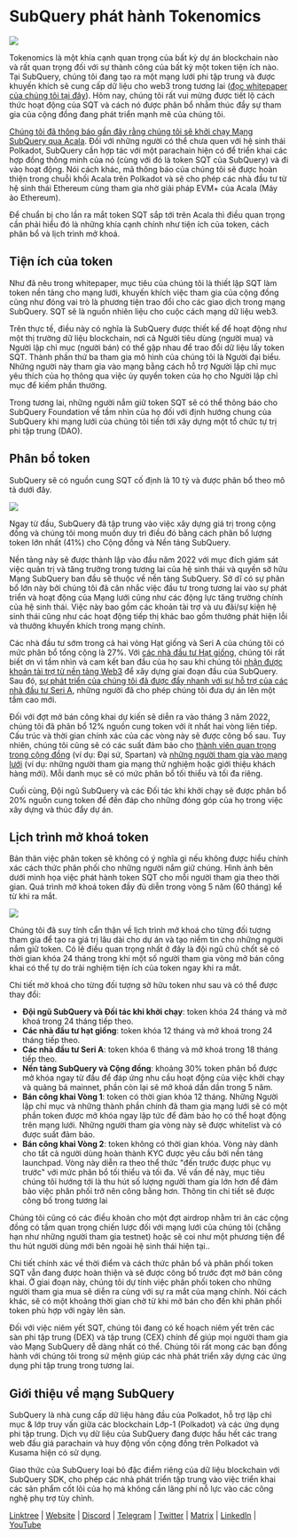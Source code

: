 # SubQuery phát hành Tokenomics

![](https://miro.medium.com/max/1400/1*e42FM0TsNgOM3VacoctOzQ.png)

Tokenomics là một khía cạnh quan trọng của bất kỳ dự án blockchain nào và rất quan trọng đối với sự thành công của bất kỳ một token tiện ích nào. Tại SubQuery, chúng tôi đang tạo ra một mạng lưới phi tập trung và được khuyến khích sẽ cung cấp dữ liệu cho web3 trong tương lai ([đọc whitepaper của chúng tôi tại đây](https://static.subquery.network/whitepaper.pdf)). Hôm nay, chúng tôi rất vui mừng được tiết lộ cách thức hoạt động của SQT và cách nó được phân bổ nhằm thúc đẩy sự tham gia của cộng đồng đang phát triển mạnh mẽ của chúng tôi.

[Chúng tôi đã thông báo gần đây rằng chúng tôi sẽ khởi chạy Mạng SubQuery qua Acala](https://subquery.medium.com/the-subquery-network-to-launch-on-acala-decentralising-polkadots-leading-data-indexing-service-8203d686128e). Đối với những người có thể chưa quen với hệ sinh thái Polkadot, SubQuery cần hợp tác với một parachain hiện có để triển khai các hợp đồng thông minh của nó (cùng với đó là token SQT của SubQuery) và đi vào hoạt động. Nói cách khác, mã thông báo của chúng tôi sẽ được hoàn thiện trong chuỗi khối Acala trên Polkadot và sẽ cho phép các nhà đầu tư từ hệ sinh thái Ethereum cùng tham gia nhờ giải pháp EVM+ của Acala (Máy ảo Ethereum).

Để chuẩn bị cho lần ra mắt token SQT sắp tới trên Acala thì điều quan trọng cần phải hiểu đó là những khía cạnh chính như tiện ích của token, cách phân bổ và lịch trình mở khoá.

## Tiện ích của token

Như đã nêu trong whitepaper, mục tiêu của chúng tôi là thiết lập SQT làm token nền tảng cho mạng lưới, khuyến khích việc tham gia của cộng đồng cũng như đóng vai trò là phương tiện trao đổi cho các giao dịch trong mạng SubQuery. SQT sẽ là nguồn nhiên liệu cho cuộc cách mạng dữ liệu web3.

Trên thực tế, điều này có nghĩa là SubQuery được thiết kế để hoạt động như một thị trường dữ liệu blockchain, nơi cả Người tiêu dùng (người mua) và Người lập chỉ mục (người bán) có thể gặp nhau để trao đổi dữ liệu lấy token SQT. Thành phần thứ ba tham gia mô hình của chúng tôi là Người đại biểu. Những người này tham gia vào mạng bằng cách hỗ trợ Người lập chỉ mục yêu thích của họ thông qua việc ủy quyền token của họ cho Người lập chỉ mục để kiếm phần thưởng.

Trong tương lai, những người nắm giữ token SQT sẽ có thể thông báo cho SubQuery Foundation về tầm nhìn của họ đối với định hướng chung của SubQuery khi mạng lưới của chúng tôi tiến tới xây dựng một tổ chức tự trị phi tập trung (DAO).

## Phân bổ token

SubQuery sẽ có nguồn cung SQT cố định là 10 tỷ và được phân bổ theo mô tả dưới đây.

![](https://miro.medium.com/max/1400/0*eG2TM3J0NZDaT14m)

Ngay từ đầu, SubQuery đã tập trung vào việc xây dựng giá trị trong cộng đồng và chúng tôi mong muốn duy trì điều đó bằng cách phân bổ lượng token lớn nhất (41%) cho Cộng đồng và Nền tảng SubQuery.

Nền tảng này sẽ được thành lập vào đầu năm 2022 với mục đích giám sát việc quản trị và tăng trưởng trong tương lai của hệ sinh thái và quyền sở hữu Mạng SubQuery ban đầu sẽ thuộc về nền tảng SubQuery. Sở dĩ có sự phân bổ lớn này bởi chúng tôi đã cân nhắc việc đầu tư trong tương lai vào sự phát triển và hoạt động của Mạng lưới cũng như các động lực tăng trưởng chính của hệ sinh thái. Việc này bao gồm các khoản tài trợ và ưu đãi/sự kiện hệ sinh thái cũng như các hoạt động tiếp thị khác bao gồm thưởng phát hiện lỗi và thưởng khuyến khích trong mạng chính.

Các nhà đầu tư sớm trong cả hai vòng Hạt giống và Seri A của chúng tôi có mức phân bổ tổng cộng là 27%. Với [các nhà đầu tư Hạt giống](https://subquery.medium.com/subquery-raises-1-8m-seed-round-for-future-expansion-3348c1f2a931), chúng tôi rất biết ơn vì tầm nhìn và cam kết ban đầu của họ sau khi chúng tôi [nhận được khoản tài trợ từ nền tảng Web3](https://subquery.medium.com/subquery-delivers-its-open-source-sdk-following-a-web3-foundation-grant-20da26ae87f) để xây dựng giai đoạn đầu của SubQuery. Sau đó, [sự phát triển của chúng tôi đã được đẩy nhanh với sự hỗ trợ của các nhà đầu tư Seri A](https://subquery.medium.com/series-a-1abed6c1c2af), những người đã cho phép chúng tôi đưa dự án lên một tầm cao mới.

Đối với đợt mở bán công khai dự kiến sẽ diễn ra vào tháng 3 năm 2022, chúng tôi đã phân bổ 12% nguồn cung token với ít nhất hai vòng liên tiếp. Cấu trúc và thời gian chính xác của các vòng này sẽ được công bố sau. Tuy nhiên, chúng tôi cũng sẽ có các suất đảm bảo cho [thành viên quan trọng trong cộng đồng](https://subquery.medium.com/introducing-the-subquery-ambassador-program-aa82613ab804) (ví dụ: Đại sứ, Spartan) và [những người tham gia vào mạng lưới](https://subquery.medium.com/subquery-extends-invitation-to-indexing-community-348fb2f589e1) (ví dụ: những người tham gia mạng thử nghiệm hoặc giới thiệu khách hàng mới). Mỗi danh mục sẽ có mức phân bổ tối thiểu và tối đa riêng.

Cuối cùng, Đội ngũ SubQuery và các Đối tác khi khởi chạy sẽ được phân bổ 20% nguồn cung token để đền đáp cho những đóng góp của họ trong việc xây dựng và thúc đẩy dự án.

## Lịch trình mở khoá token

Bản thân việc phân token sẽ không có ý nghĩa gì nếu không được hiểu chính xác cách thức phân phối cho những người nắm giữ chúng. Hình ảnh bên dưới minh họa việc phát hành token SQT cho mỗi người tham gia theo thời gian. Quá trình mở khoá token đầy đủ diễn trong vòng 5 năm (60 tháng) kể từ khi ra mắt.

![](https://miro.medium.com/max/1400/0*mfIBkH4SjFZgGuIq)

Chúng tôi đã suy tính cẩn thận về lịch trình mở khoá cho từng đối tượng tham gia để tạo ra giá trị lâu dài cho dự án và tạo niềm tin cho những người nắm giữ token. Có lẽ điều quan trọng nhất ở đây là đội ngũ chủ chốt sẽ có thời gian khóa 24 tháng trong khi một số người tham gia vòng mở bán công khai có thể tự do trải nghiệm tiện ích của token ngay khi ra mắt.

Chi tiết mở khoá cho từng đối tượng sở hữu token như sau và có thể được thay đổi:

-  **Đội ngũ SubQuery và Đối tác khi khởi chạy**: token khóa 24 tháng và mở khoá trong 24 tháng tiếp theo.
-  **Các nhà đầu tư hạt giống**: token khóa 12 tháng và mở khoá trong 24 tháng tiếp theo.
-  **Các nhà đầu tư Seri A**: token khóa 6 tháng và mở khoá trong 18 tháng tiếp theo.
-  **Nền tảng SubQuery và Cộng đồng**: khoảng 30% token phân bổ được mở khóa ngay từ đầu để đáp ứng nhu cầu hoạt động của việc khởi chạy và quảng bá mainnet, phần còn lại sẽ mở khoá dần dần trong 5 năm.
-  **Bán công khai Vòng 1**: token có thời gian khóa 12 tháng. Những Người lập chỉ mục và những thành phần chính đã tham gia mạng lưới sẽ có một phần token được mở khóa ngay lập tức để đảm bảo họ có thể hoạt động trên mạng lưới. Những người tham gia vòng này sẽ được whitelist và có được suất đảm bảo.
-  **Bán công khai Vòng 2**: token không có thời gian khóa. Vòng này dành cho tất cả người dùng hoàn thành KYC được yêu cầu bởi nền tảng launchpad. Vòng này diễn ra theo thể thức "đến trước được phục vụ trước" với mức phân bổ tối thiểu và tối đa. Về vấn đề này, mục tiêu chúng tôi hướng tới là thu hút số lượng người tham gia lớn hơn để đảm bảo việc phân phối trở nên công bằng hơn. Thông tin chi tiết sẽ được công bố trong tương lai

Chúng tôi cũng có các điều khoản cho một đợt airdrop nhằm tri ân các cộng đồng có tầm quan trọng chiến lược đối với mạng lưới của chúng tôi (chẳng hạn như những người tham gia testnet) hoặc sẽ coi như một phương tiện để thu hút người dùng mới bên ngoài hệ sinh thái hiện tại..

Chi tiết chính xác về thời điểm và cách thức phân bổ và phân phối token SQT vẫn đang được hoàn thiện và sẽ được công bố trước đợt mở bán công khai. Ở giai đoạn này, chúng tôi dự tính việc phân phối token cho những người tham gia mua sẽ diễn ra cùng với sự ra mắt của mạng chính. Nói cách khác, sẽ có một khoảng thời gian chờ từ khi mở bán cho đến khi phân phối token phù hợp với ngày lên sàn.

Đối với việc niêm yết SQT, chúng tôi đang có kế hoạch niêm yết trên các sàn phi tập trung (DEX) và tập trung (CEX) chính để giúp mọi người tham gia vào Mạng SubQuery dễ dàng nhất có thể. Chúng tôi rất mong các bạn đồng hành với chúng tôi trong sứ mệnh giúp các nhà phát triển xây dựng các ứng dụng phi tập trung trong tương lai.

## Giới thiệu về mạng SubQuery

SubQuery là nhà cung cấp dữ liệu hàng đầu của Polkadot, hỗ trợ lập chỉ mục & lớp truy vấn giữa các blockchain Lớp-1 (Polkadot) và các ứng dụng phi tập trung. Dịch vụ dữ liệu của SubQuery đang được hầu hết các trang web đấu giá parachain và huy động vốn cộng đồng trên Polkadot và Kusama hiện có sử dụng.

Giao thức của SubQuery loại bỏ đặc điểm riêng của dữ liệu blockchain với SubQuery SDK, cho phép các nhà phát triển tập trung vào việc triển khai các sản phẩm cốt lõi của họ mà không cần lãng phí nỗ lực vào các công nghệ phụ trợ tùy chỉnh.

​​​​[Linktree](https://linktr.ee/subquerynetwork) | [Website](https://subquery.network/) | [Discord](https://discord.com/invite/78zg8aBSMG) | [Telegram](https://t.me/subquerynetwork) | [Twitter](https://twitter.com/subquerynetwork) | [Matrix](https://matrix.to/#/#subquery:matrix.org) | [LinkedIn](https://www.linkedin.com/company/subquery) | [YouTube](https://www.youtube.com/channel/UCi1a6NUUjegcLHDFLr7CqLw)
